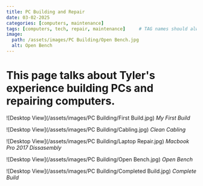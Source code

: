 ```yaml
---
title: PC Building and Repair
date: 03-02-2025
categories: [computers, maintenance]
tags: [computers, tech, repair, maintenance]     # TAG names should always be lowercase
image:
  path: /assets/images/PC Building/Open Bench.jpg
  alt: Open Bench
---
```


# This page talks about Tyler's experience building PCs and repairing computers.

![Desktop View](/assets/images/PC Building/First Build.jpg)
_My First Build_

![Desktop View](/assets/images/PC Building/Cabling.jpg)
_Clean Cabling_

![Desktop View](/assets/images/PC Building/Laptop Repair.jpg)
_Macbook Pro 2017 Dissasembly_

![Desktop View](/assets/images/PC Building/Open Bench.jpg)
_Open Bench_

![Desktop View](/assets/images/PC Building/Completed Build.jpg)
_Complete Build_